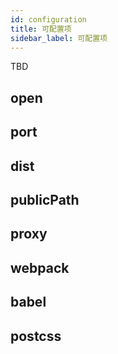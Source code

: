 ```yaml
---
id: configuration
title: 可配置项
sidebar_label: 可配置项
---
```


TBD

## open

## port

## dist

## publicPath

## proxy

## webpack

## babel

## postcss
